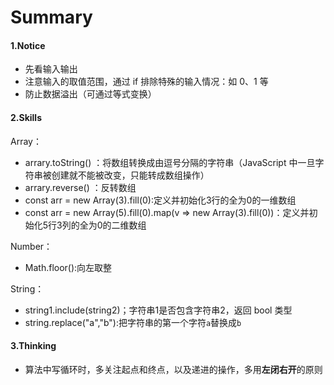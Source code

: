 # Summary

#### 1.Notice

- 先看输入输出
- 注意输入的取值范围，通过 if 排除特殊的输入情况：如 0、1 等
- 防止数据溢出（可通过等式变换）

#### 2.Skills

Array： 
- arrary.toString() ：将数组转换成由逗号分隔的字符串（JavaScript 中一旦字符串被创建就不能被改变，只能转成数组操作）
- arrary.reverse() ：反转数组 
- const arr = new Array(3).fill(0):定义并初始化3行的全为0的一维数组
- const arr = new Array(5).fill(0).map(v => new Array(3).fill(0))：定义并初始化5行3列的全为0的二维数组 

Number：
- Math.floor():向左取整  

String：
- string1.include(string2)；字符串1是否包含字符串2，返回 bool 类型
- string.replace("a","b"):把字符串的第一个字符`a`替换成`b`

#### 3.Thinking

- 算法中写循环时，多关注起点和终点，以及递进的操作，多用**左闭右开**的原则

